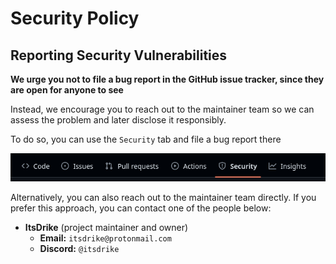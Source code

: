 # Security Policy

## Reporting Security Vulnerabilities

**We urge you not to file a bug report in the GitHub issue tracker, since they are open for anyone to see**

Instead, we encourage you to reach out to the maintainer team so we can assess the problem and later disclose it
responsibly.

To do so, you can use the `Security` tab and file a bug report there

![image](./.github/assets/github_security_tab.png)

Alternatively, you can also reach out to the maintainer team directly. If you prefer this approach, you can contact one
of the people below:

- **ItsDrike** (project maintainer and owner)
  - **Email:** `itsdrike@protonmail.com`
  - **Discord:** `@itsdrike`
